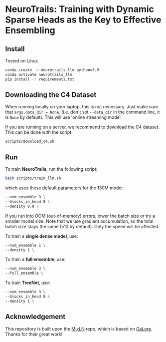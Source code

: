 # NeuroTrails: Training with Dynamic Sparse Heads as the Key to Effective Ensembling


## Install

Tested on Linux. 

```bash
conda create -n neurotrails_llm python=3.9
conda activate neurotrails_llm
pip install -r requirements.txt
```

## Downloading the C4 Dataset

When running locally on your laptop, this is not necessary. 
Just make sure that `args.data_dir = None`. (i.e. don't set `--data_dir` in the command line, it is `None` by default).
This will use 'online streaming mode'.

If you are running on a server, we recommend to download the C4 dataset. This can be done with the script:
```bash
scripts/download_c4.sh
```


## Run

To train **NeuroTrails**, run the following script:
```bash
bash scripts/train_llm.sh
```

which uses these default parameters for the 130M model:
```bash
--num_ensemble 3 \
--blocks_in_head 8 \
--density 0.9 \
```

If you run into OOM (out-of-memory) errors, lower the batch size or try a smaller model size. 
Note that we use gradient accumulation, so the total batch size stays the same (512 by default). Only the speed will be affected.

To train a **single dense model**, use:
```bash
--num_ensemble 1 \
--density 1 \
```

To train a **full ensemble**, use:
```bash
--num_ensemble 3 \
--full_ensemble \
```

To train **TreeNet**, use:
```bash
--num_ensemble 3 \
--blocks_in_head 8 \
--density 1 \
```


## Acknowledgement
This repository is built upon the [MixLN](https://github.com/pixeli99/MixLN/tree/main) repo, 
which is based on [GaLore](https://github.com/jiaweizzhao/GaLore). Thanks for their great work!
